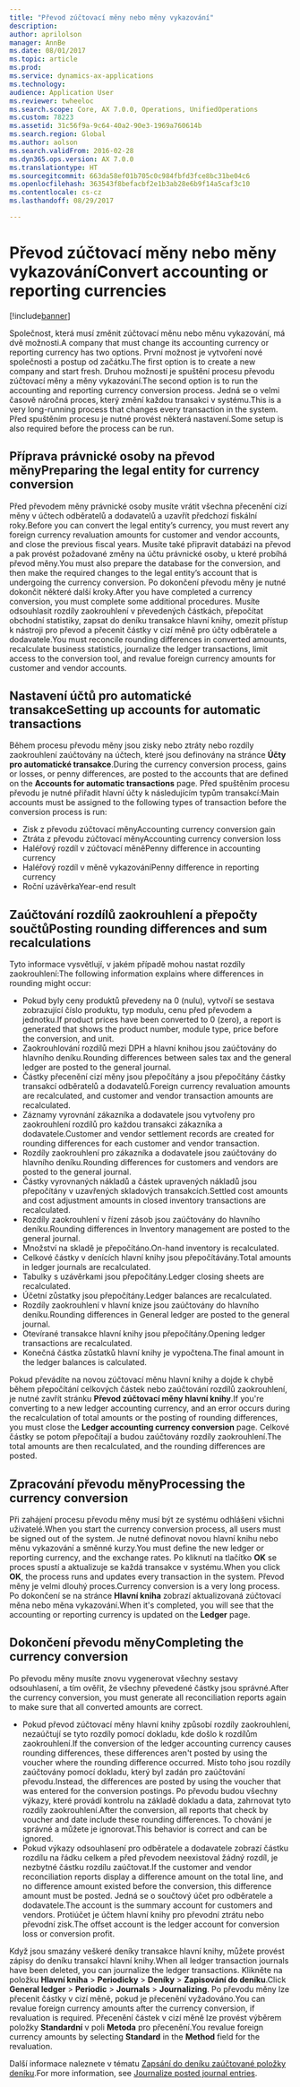 ```yaml
---
title: "Převod zúčtovací měny nebo měny vykazování"
description: 
author: aprilolson
manager: AnnBe
ms.date: 08/01/2017
ms.topic: article
ms.prod: 
ms.service: dynamics-ax-applications
ms.technology: 
audience: Application User
ms.reviewer: twheeloc
ms.search.scope: Core, AX 7.0.0, Operations, UnifiedOperations
ms.custom: 78223
ms.assetid: 31c56f9a-9c64-40a2-90e3-1969a760614b
ms.search.region: Global
ms.author: aolson
ms.search.validFrom: 2016-02-28
ms.dyn365.ops.version: AX 7.0.0
ms.translationtype: HT
ms.sourcegitcommit: 663da58ef01b705c0c984fbfd3fce8bc31be04c6
ms.openlocfilehash: 363543f8befacbf2e1b3ab28e6b9f14a5caf3c10
ms.contentlocale: cs-cz
ms.lasthandoff: 08/29/2017

---
```


# <a name="convert-accounting-or-reporting-currencies"></a><span data-ttu-id="02adc-102">Převod zúčtovací měny nebo měny vykazování</span><span class="sxs-lookup"><span data-stu-id="02adc-102">Convert accounting or reporting currencies</span></span>

[!include[banner](../includes/banner.md)]


<span data-ttu-id="02adc-103">Společnost, která musí změnit zúčtovací měnu nebo měnu vykazování, má dvě možnosti.</span><span class="sxs-lookup"><span data-stu-id="02adc-103">A company that must change its accounting currency or reporting currency has two options.</span></span> <span data-ttu-id="02adc-104">První možnost je vytvoření nové společnosti a postup od začátku.</span><span class="sxs-lookup"><span data-stu-id="02adc-104">The first option is to create a new company and start fresh.</span></span> <span data-ttu-id="02adc-105">Druhou možností je spuštění procesu převodu zúčtovací měny a měny vykazování.</span><span class="sxs-lookup"><span data-stu-id="02adc-105">The second option is to run the accounting and reporting currency conversion process.</span></span> <span data-ttu-id="02adc-106">Jedná se o velmi časově náročná proces, který změní každou transakci v systému.</span><span class="sxs-lookup"><span data-stu-id="02adc-106">This is a very long-running process that changes every transaction in the system.</span></span> <span data-ttu-id="02adc-107">Před spuštěním procesu je nutné provést některá nastavení.</span><span class="sxs-lookup"><span data-stu-id="02adc-107">Some setup is also required before the process can be run.</span></span>

## <a name="preparing-the-legal-entity-for-currency-conversion"></a><span data-ttu-id="02adc-108">Příprava právnické osoby na převod měny</span><span class="sxs-lookup"><span data-stu-id="02adc-108">Preparing the legal entity for currency conversion</span></span>
<span data-ttu-id="02adc-109">Před převodem měny právnické osoby musíte vrátit všechna přecenění cizí měny v účtech odběratelů a dodavatelů a uzavřít předchozí fiskální roky.</span><span class="sxs-lookup"><span data-stu-id="02adc-109">Before you can convert the legal entity’s currency, you must revert any foreign currency revaluation amounts for customer and vendor accounts, and close the previous fiscal years.</span></span> <span data-ttu-id="02adc-110">Musíte také připravit databázi na převod a pak provést požadované změny na účtu právnické osoby, u které probíhá převod měny.</span><span class="sxs-lookup"><span data-stu-id="02adc-110">You must also prepare the database for the conversion, and then make the required changes to the legal entity’s account that is undergoing the currency conversion.</span></span> <span data-ttu-id="02adc-111">Po dokončení převodu měny je nutné dokončit některé další kroky.</span><span class="sxs-lookup"><span data-stu-id="02adc-111">After you have completed a currency conversion, you must complete some additional procedures.</span></span> <span data-ttu-id="02adc-112">Musíte odsouhlasit rozdíly zaokrouhlení v převedených částkách, přepočítat obchodní statistiky, zapsat do deníku transakce hlavní knihy, omezit přístup k nástroji pro převod a přecenit částky v cizí měně pro účty odběratele a dodavatele.</span><span class="sxs-lookup"><span data-stu-id="02adc-112">You must reconcile rounding differences in converted amounts, recalculate business statistics, journalize the ledger transactions, limit access to the conversion tool, and revalue foreign currency amounts for customer and vendor accounts.</span></span>

## <a name="setting-up-accounts-for-automatic-transactions"></a><span data-ttu-id="02adc-113">Nastavení účtů pro automatické transakce</span><span class="sxs-lookup"><span data-stu-id="02adc-113">Setting up accounts for automatic transactions</span></span>
<span data-ttu-id="02adc-114">Během procesu převodu měny jsou zisky nebo ztráty nebo rozdíly zaokrouhlení zaúčtovány na účtech, které jsou definovány na stránce **Účty pro automatické transakce**.</span><span class="sxs-lookup"><span data-stu-id="02adc-114">During the currency conversion process, gains or losses, or penny differences, are posted to the accounts that are defined on the **Accounts for automatic transactions** page.</span></span> <span data-ttu-id="02adc-115">Před spuštěním procesu převodu je nutné přiřadit hlavní účty k následujícím typům transakcí:</span><span class="sxs-lookup"><span data-stu-id="02adc-115">Main accounts must be assigned to the following types of transaction before the conversion process is run:</span></span>

-   <span data-ttu-id="02adc-116">Zisk z převodu zúčtovací měny</span><span class="sxs-lookup"><span data-stu-id="02adc-116">Accounting currency conversion gain</span></span>
-   <span data-ttu-id="02adc-117">Ztráta z převodu zúčtovací měny</span><span class="sxs-lookup"><span data-stu-id="02adc-117">Accounting currency conversion loss</span></span>
-   <span data-ttu-id="02adc-118">Haléřový rozdíl v zúčtovací měně</span><span class="sxs-lookup"><span data-stu-id="02adc-118">Penny difference in accounting currency</span></span>
-   <span data-ttu-id="02adc-119">Haléřový rozdíl v měně vykazování</span><span class="sxs-lookup"><span data-stu-id="02adc-119">Penny difference in reporting currency</span></span>
-   <span data-ttu-id="02adc-120">Roční uzávěrka</span><span class="sxs-lookup"><span data-stu-id="02adc-120">Year-end result</span></span>

## <a name="posting-rounding-differences-and-sum-recalculations"></a><span data-ttu-id="02adc-121">Zaúčtování rozdílů zaokrouhlení a přepočty součtů</span><span class="sxs-lookup"><span data-stu-id="02adc-121">Posting rounding differences and sum recalculations</span></span>
<span data-ttu-id="02adc-122">Tyto informace vysvětlují, v jakém případě mohou nastat rozdíly zaokrouhlení:</span><span class="sxs-lookup"><span data-stu-id="02adc-122">The following information explains where differences in rounding might occur:</span></span>

-   <span data-ttu-id="02adc-123">Pokud byly ceny produktů převedeny na 0 (nulu), vytvoří se sestava zobrazující číslo produktu, typ modulu, cenu před převodem a jednotku.</span><span class="sxs-lookup"><span data-stu-id="02adc-123">If product prices have been converted to 0 (zero), a report is generated that shows the product number, module type, price before the conversion, and unit.</span></span>
-   <span data-ttu-id="02adc-124">Zaokrouhlování rozdílů mezi DPH a hlavní knihou jsou zaúčtovány do hlavního deníku.</span><span class="sxs-lookup"><span data-stu-id="02adc-124">Rounding differences between sales tax and the general ledger are posted to the general journal.</span></span>
-   <span data-ttu-id="02adc-125">Částky přecenění cizí měny jsou přepočítány a jsou přepočítány částky transakcí odběratelů a dodavatelů.</span><span class="sxs-lookup"><span data-stu-id="02adc-125">Foreign currency revaluation amounts are recalculated, and customer and vendor transaction amounts are recalculated.</span></span>
-   <span data-ttu-id="02adc-126">Záznamy vyrovnání zákazníka a dodavatele jsou vytvořeny pro zaokrouhlení rozdílů pro každou transakci zákazníka a dodavatele.</span><span class="sxs-lookup"><span data-stu-id="02adc-126">Customer and vendor settlement records are created for rounding differences for each customer and vendor transaction.</span></span>
-   <span data-ttu-id="02adc-127">Rozdíly zaokrouhlení pro zákazníka a dodavatele jsou zaúčtovány do hlavního deníku.</span><span class="sxs-lookup"><span data-stu-id="02adc-127">Rounding differences for customers and vendors are posted to the general journal.</span></span>
-   <span data-ttu-id="02adc-128">Částky vyrovnaných nákladů a částek upravených nákladů jsou přepočítány v uzavřených skladových transakcích.</span><span class="sxs-lookup"><span data-stu-id="02adc-128">Settled cost amounts and cost adjustment amounts in closed inventory transactions are recalculated.</span></span>
-   <span data-ttu-id="02adc-129">Rozdíly zaokrouhlení v řízení zásob jsou zaúčtovány do hlavního deníku.</span><span class="sxs-lookup"><span data-stu-id="02adc-129">Rounding differences in Inventory management are posted to the general journal.</span></span>
-   <span data-ttu-id="02adc-130">Množství na skladě je přepočítáno.</span><span class="sxs-lookup"><span data-stu-id="02adc-130">On-hand inventory is recalculated.</span></span>
-   <span data-ttu-id="02adc-131">Celkové částky v denících hlavní knihy jsou přepočítávány.</span><span class="sxs-lookup"><span data-stu-id="02adc-131">Total amounts in ledger journals are recalculated.</span></span>
-   <span data-ttu-id="02adc-132">Tabulky s uzávěrkami jsou přepočítány.</span><span class="sxs-lookup"><span data-stu-id="02adc-132">Ledger closing sheets are recalculated.</span></span>
-   <span data-ttu-id="02adc-133">Účetní zůstatky jsou přepočítány.</span><span class="sxs-lookup"><span data-stu-id="02adc-133">Ledger balances are recalculated.</span></span>
-   <span data-ttu-id="02adc-134">Rozdíly zaokrouhlení v hlavní knize jsou zaúčtovány do hlavního deníku.</span><span class="sxs-lookup"><span data-stu-id="02adc-134">Rounding differences in General ledger are posted to the general journal.</span></span>
-   <span data-ttu-id="02adc-135">Otevírané transakce hlavní knihy jsou přepočítány.</span><span class="sxs-lookup"><span data-stu-id="02adc-135">Opening ledger transactions are recalculated.</span></span>
-   <span data-ttu-id="02adc-136">Konečná částka zůstatků hlavní knihy je vypočtena.</span><span class="sxs-lookup"><span data-stu-id="02adc-136">The final amount in the ledger balances is calculated.</span></span>

<span data-ttu-id="02adc-137">Pokud převádíte na novou zúčtovací měnu hlavní knihy a dojde k chybě během přepočítání celkových částek nebo zaúčtování rozdílů zaokrouhlení, je nutné zavřít stránku **Převod zúčtovací měny hlavní knihy**.</span><span class="sxs-lookup"><span data-stu-id="02adc-137">If you're converting to a new ledger accounting currency, and an error occurs during the recalculation of total amounts or the posting of rounding differences, you must close the **Ledger accounting currency conversion** page.</span></span> <span data-ttu-id="02adc-138">Celkové částky se potom přepočítají a budou zaúčtovány rozdíly zaokrouhlení.</span><span class="sxs-lookup"><span data-stu-id="02adc-138">The total amounts are then recalculated, and the rounding differences are posted.</span></span>

## <a name="processing-the-currency-conversion"></a><span data-ttu-id="02adc-139">Zpracování převodu měny</span><span class="sxs-lookup"><span data-stu-id="02adc-139">Processing the currency conversion</span></span>
<span data-ttu-id="02adc-140">Při zahájení procesu převodu měny musí být ze systému odhlášeni všichni uživatelé.</span><span class="sxs-lookup"><span data-stu-id="02adc-140">When you start the currency conversion process, all users must be signed out of the system.</span></span> <span data-ttu-id="02adc-141">Je nutné definovat novou hlavní knihu nebo měnu vykazování a směnné kurzy.</span><span class="sxs-lookup"><span data-stu-id="02adc-141">You must define the new ledger or reporting currency, and the exchange rates.</span></span> <span data-ttu-id="02adc-142">Po kliknutí na tlačítko **OK** se proces spustí a aktualizuje se každá transakce v systému.</span><span class="sxs-lookup"><span data-stu-id="02adc-142">When you click **OK**, the process runs and updates every transaction in the system.</span></span> <span data-ttu-id="02adc-143">Převod měny je velmi dlouhý proces.</span><span class="sxs-lookup"><span data-stu-id="02adc-143">Currency conversion is a very long process.</span></span> <span data-ttu-id="02adc-144">Po dokončení se na stránce **Hlavní kniha** zobrazí aktualizovaná zúčtovací měna nebo měna vykazování.</span><span class="sxs-lookup"><span data-stu-id="02adc-144">When it's completed, you will see that the accounting or reporting currency is updated on the **Ledger** page.</span></span>

## <a name="completing-the-currency-conversion"></a><span data-ttu-id="02adc-145">Dokončení převodu měny</span><span class="sxs-lookup"><span data-stu-id="02adc-145">Completing the currency conversion</span></span>
<span data-ttu-id="02adc-146">Po převodu měny musíte znovu vygenerovat všechny sestavy odsouhlasení, a tím ověřit, že všechny převedené částky jsou správné.</span><span class="sxs-lookup"><span data-stu-id="02adc-146">After the currency conversion, you must generate all reconciliation reports again to make sure that all converted amounts are correct.</span></span>

-   <span data-ttu-id="02adc-147">Pokud převod zúčtovací měny hlavní knihy způsobí rozdíly zaokrouhlení, nezaúčtují se tyto rozdíly pomocí dokladu, kde došlo k rozdílům zaokrouhlení.</span><span class="sxs-lookup"><span data-stu-id="02adc-147">If the conversion of the ledger accounting currency causes rounding differences, these differences aren't posted by using the voucher where the rounding difference occurred.</span></span> <span data-ttu-id="02adc-148">Místo toho jsou rozdíly zaúčtovány pomocí dokladu, který byl zadán pro zaúčtování převodu.</span><span class="sxs-lookup"><span data-stu-id="02adc-148">Instead, the differences are posted by using the voucher that was entered for the conversion postings.</span></span> <span data-ttu-id="02adc-149">Po převodu budou všechny výkazy, které provádí kontrolu na základě dokladu a data, zahrnovat tyto rozdíly zaokrouhlení.</span><span class="sxs-lookup"><span data-stu-id="02adc-149">After the conversion, all reports that check by voucher and date include these rounding differences.</span></span> <span data-ttu-id="02adc-150">To chování je správné a můžete je ignorovat.</span><span class="sxs-lookup"><span data-stu-id="02adc-150">This behavior is correct and can be ignored.</span></span>
-   <span data-ttu-id="02adc-151">Pokud výkazy odsouhlasení pro odběratele a dodavatele zobrazí částku rozdílu na řádku celkem a před převodem neexistoval žádný rozdíl, je nezbytné částku rozdílu zaúčtovat.</span><span class="sxs-lookup"><span data-stu-id="02adc-151">If the customer and vendor reconciliation reports display a difference amount on the total line, and no difference amount existed before the conversion, this difference amount must be posted.</span></span> <span data-ttu-id="02adc-152">Jedná se o součtový účet pro odběratele a dodavatele.</span><span class="sxs-lookup"><span data-stu-id="02adc-152">The account is the summary account for customers and vendors.</span></span> <span data-ttu-id="02adc-153">Protiúčet je účtem hlavní knihy pro převodní ztrátu nebo převodní zisk.</span><span class="sxs-lookup"><span data-stu-id="02adc-153">The offset account is the ledger account for conversion loss or conversion profit.</span></span>

<span data-ttu-id="02adc-154">Když jsou smazány veškeré deníky transakce hlavní knihy, můžete provést zápisy do deníku transakcí hlavní knihy.</span><span class="sxs-lookup"><span data-stu-id="02adc-154">When all ledger transaction journals have been deleted, you can journalize the ledger transactions.</span></span> <span data-ttu-id="02adc-155">Klikněte na položku **Hlavní kniha** &gt; **Periodicky** &gt; **Deníky** &gt; **Zapisování do deníku**.</span><span class="sxs-lookup"><span data-stu-id="02adc-155">Click **General ledger** &gt; **Periodic** &gt; **Journals** &gt; **Journalizing**.</span></span> <span data-ttu-id="02adc-156">Po převodu měny lze přecenit částky v cizí měně, pokud je přecenění vyžadováno.</span><span class="sxs-lookup"><span data-stu-id="02adc-156">You can revalue foreign currency amounts after the currency conversion, if revaluation is required.</span></span> <span data-ttu-id="02adc-157">Přecenění částek v cizí měně lze provést výběrem položky **Standardní** v poli **Metoda** pro přecenění.</span><span class="sxs-lookup"><span data-stu-id="02adc-157">You revalue foreign currency amounts by selecting **Standard** in the **Method** field for the revaluation.</span></span>

<span data-ttu-id="02adc-158">Další informace naleznete v tématu [Zapsání do deníku zaúčtované položky deníku](tasks/journalize-posted-journal-entries.md).</span><span class="sxs-lookup"><span data-stu-id="02adc-158">For more information, see [Journalize posted journal entries](tasks/journalize-posted-journal-entries.md).</span></span>


